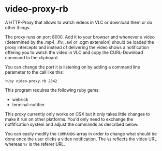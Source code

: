 video-proxy-rb
==============

A HTTP-Proxy that allows to watch videos in VLC or download them or do other things.

The proxy runs on port 8000. Add it to your browser and whenever a video (determined
by the .mp4, .flv, .avi or .ogm extension) should be loaded the proxy intercepts and
instead of delivering the video shows a notification offering you to watch the video
in VLC and copy the CURL-Download command to the clipboard.

You can change the port it is listening on by adding a command line parameter to the
call like this:

`ruby video-proxy.rb 2342`


This program requires the following ruby gems:

* webrick
* terminal-notifier

This proxy currently only works on OSX but it only takes little changes to make it
run on other platforms. You'd only need to exchange the notfification system and
adjust the commands as described below.

You can easily modify the `COMMANDS`-array in order to change what should be done
once the user clicks a video notification. The `%s` reflects the video URL whereas
`%r` is the referer URL.

